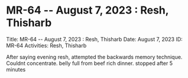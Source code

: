 # MR-64 -- August 7, 2023 : Resh, Thisharb

Title: MR-64 -- August 7, 2023 : Resh, Thisharb
Date: August 7, 2023
ID: MR-64
Activities: Resh, Thisharb

After saying evening resh, attempted the backwards memory technique. Couldnt concentrate. belly full from beef rich dinner. stopped after 5 minutes